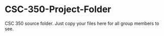 # CSC-350-Project-Folder
CSC 350 source folder. Just copy your files here for all group members to see.

